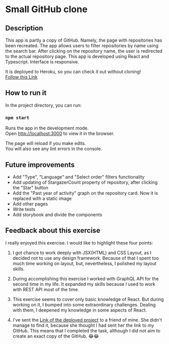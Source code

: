 # Small GitHub clone

## Description

This app is partly a copy of GitHub. Namely, the page with repositories has been recreated.
The app allows users to filter repositories by name using the search bar.
After clicking on the repository name, the user is redirected to the actual repository page.
This app is developed using React and Typescript. Interface is responsive.

It is deployed to Heroku, so you can check it out without cloning!  
[Follow this Link](https://github-clone-heroku.herokuapp.com)

## How to run it

In the project directory, you can run:

### `npm start`

Runs the app in the development mode.\
Open [http://localhost:3000](http://localhost:3000) to view it in the browser.

The page will reload if you make edits.\
You will also see any lint errors in the console.

## Future improvements

- Add "Type", "Language" and "Select order" filters functionality 
- Add updating of StargazerCount property of repository, after clicking the "Star" button
- Add the "Past year of activity" graph on the repository card. Now it is replaced with a static image
- Add other pages
- Write tests
- Add storybook and divide the components

## Feedback about this exercise

I really enjoyed this exercise. I would like to highlight these four points:

1) I got chance to work deeply with JSX(HTML) and CSS Layout, as I decided not to use any design framework.
Because of that I spent too much time working on layout, but, nevertheless, I polished my layout skills.

2) During accomplishing this exercise I worked with GraphQL API for the second time in my life.
It expanded my skills because I used to work with REST API most of the time.

3) This exercise seems to cover only basic knowledge of React.
But during working on it, I bumped into some extraordinary challenges.
Dealing with them, I deepened my knowledge in some aspects of React.

4) I've sent the [Link of the deployed project](https://github-clone-heroku.herokuapp.com) to a friend of mine.
She didn't manage to find it, because she thought I had sent her the link to my GitHub.
This means that I completed the task, although I did not aim to create an exact copy of the GitHub.
😂😂
